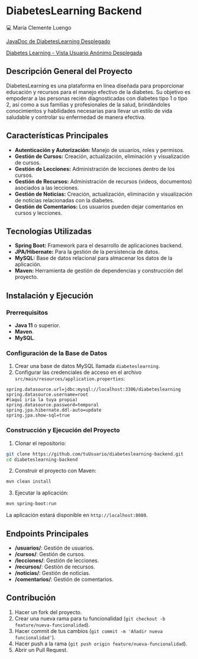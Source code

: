 # DiabetesLearning Backend
<aside>
💻 María Clemente Luengo
</aside>


[JavaDoc de DiabetesLearning Desplegado](https://javadoc-diabeteslearning.netlify.app/)

[Diabetes Learning - Vista Usuario Anónimo Desplegada](https://diabetes-learning.netlify.app/)

## Descripción General del Proyecto

DiabetesLearning es una plataforma en línea diseñada para proporcionar educación y recursos para el manejo efectivo de la diabetes. Su objetivo es empoderar a las personas recién diagnosticadas con diabetes tipo 1 o tipo 2, así como a sus familias y profesionales de la salud, brindándoles conocimientos y habilidades necesarias para llevar un estilo de vida saludable y controlar su enfermedad de manera efectiva.

## Características Principales

- **Autenticación y Autorización:** Manejo de usuarios, roles y permisos.
- **Gestión de Cursos:** Creación, actualización, eliminación y visualización de cursos.
- **Gestión de Lecciones:** Administración de lecciones dentro de los cursos.
- **Gestión de Recursos:** Administración de recursos (videos, documentos) asociados a las lecciones.
- **Gestión de Noticias:** Creación, actualización, eliminación y visualización de noticias relacionadas con la diabetes.
- **Gestión de Comentarios:** Los usuarios pueden dejar comentarios en cursos y lecciones.

## Tecnologías Utilizadas

- **Spring Boot:** Framework para el desarrollo de aplicaciones backend.
- **JPA/Hibernate:** Para la gestión de la persistencia de datos.
- **MySQL:** Base de datos relacional para almacenar los datos de la aplicación.
- **Maven:** Herramienta de gestión de dependencias y construcción del proyecto.

## Instalación y Ejecución

### Prerrequisitos

- **Java 11** o superior.
- **Maven**.
- **MySQL**.

### Configuración de la Base de Datos

1. Crear una base de datos MySQL llamada `diabeteslearning`.
2. Configurar las credenciales de acceso en el archivo `src/main/resources/application.properties`:

```properties
spring.datasource.url=jdbc:mysql://localhost:3306/diabeteslearning
spring.datasource.username=root
#(aquí iría la tuya propia)
spring.datasource.password=temporal
spring.jpa.hibernate.ddl-auto=update
spring.jpa.show-sql=true
```

### Construcción y Ejecución del Proyecto

1. Clonar el repositorio:

```bash
git clone https://github.com/tuUsuario/diabeteslearning-backend.git
cd diabeteslearning-backend
```

2. Construir el proyecto con Maven:

```bash
mvn clean install
```

3. Ejecutar la aplicación:

```bash
mvn spring-boot:run
```

La aplicación estará disponible en `http://localhost:8080`.

## Endpoints Principales

- **/usuarios/**: Gestión de usuarios.
- **/cursos/**: Gestión de cursos.
- **/lecciones/**: Gestión de lecciones.
- **/recursos/**: Gestión de recursos.
- **/noticias/**: Gestión de noticias.
- **/comentarios/**: Gestión de comentarios.

## Contribución

1. Hacer un fork del proyecto.
2. Crear una nueva rama para tu funcionalidad (`git checkout -b feature/nueva-funcionalidad`).
3. Hacer commit de tus cambios (`git commit -m 'Añadir nueva funcionalidad'`).
4. Hacer push a la rama (`git push origin feature/nueva-funcionalidad`).
5. Abrir un Pull Request.


